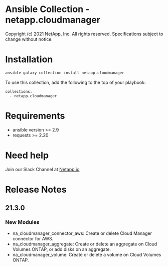 # Ansible Collection - netapp.cloudmanager

Copyright (c) 2021 NetApp, Inc. All rights reserved.
Specifications subject to change without notice.

# Installation
```bash
ansible-galaxy collection install netapp.cloudmanager
```
To use this collection, add the following to the top of your playbook:
```
collections:
  - netapp.cloudmanager
```
# Requirements
- ansible version >= 2.9
- requests >= 2.20

# Need help
Join our Slack Channel at [Netapp.io](http://netapp.io/slack)

# Release Notes

## 21.3.0

### New Modules

  - na_cloudmanager_connector_aws: Create or delete Cloud Manager connector for AWS.
  - na_cloudmanager_aggregate: Create or delete an aggregate on Cloud Volumes ONTAP, or add disks on an aggregate.
  - na_cloudmanager_volume: Create or delete a volume on Cloud Volumes ONTAP.